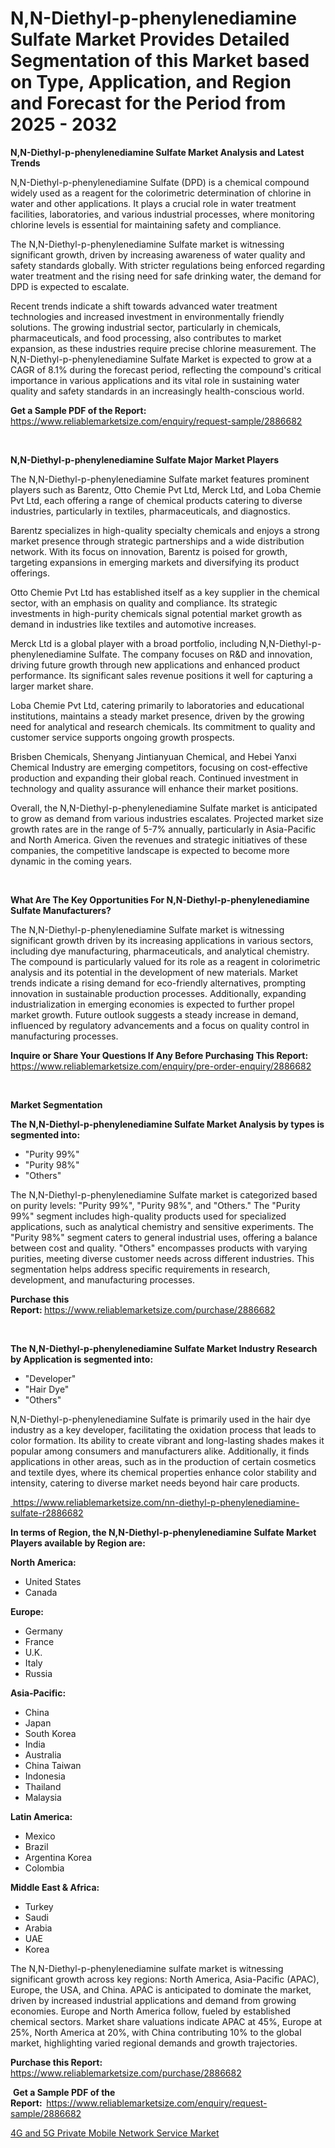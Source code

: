 <p><h1>N,N-Diethyl-p-phenylenediamine Sulfate Market Provides Detailed Segmentation of this Market based on Type, Application, and Region and Forecast for the Period from 2025 - 2032</h1></p><p><strong>N,N-Diethyl-p-phenylenediamine Sulfate Market Analysis and Latest Trends</strong></p>
<p><p>N,N-Diethyl-p-phenylenediamine Sulfate (DPD) is a chemical compound widely used as a reagent for the colorimetric determination of chlorine in water and other applications. It plays a crucial role in water treatment facilities, laboratories, and various industrial processes, where monitoring chlorine levels is essential for maintaining safety and compliance.</p><p>The N,N-Diethyl-p-phenylenediamine Sulfate market is witnessing significant growth, driven by increasing awareness of water quality and safety standards globally. With stricter regulations being enforced regarding water treatment and the rising need for safe drinking water, the demand for DPD is expected to escalate.</p><p>Recent trends indicate a shift towards advanced water treatment technologies and increased investment in environmentally friendly solutions. The growing industrial sector, particularly in chemicals, pharmaceuticals, and food processing, also contributes to market expansion, as these industries require precise chlorine measurement. The N,N-Diethyl-p-phenylenediamine Sulfate Market is expected to grow at a CAGR of 8.1% during the forecast period, reflecting the compound's critical importance in various applications and its vital role in sustaining water quality and safety standards in an increasingly health-conscious world.</p></p>
<p><strong>Get a Sample PDF of the Report:&nbsp;</strong> <a href="https://www.reliablemarketsize.com/enquiry/request-sample/2886682?utm_campaign=3456&utm_medium=2&utm_source=Github&utm_content=ia&utm_term=13032025&utm_id=nn-diethyl-p-phenylenediamine-sulfate">https://www.reliablemarketsize.com/enquiry/request-sample/2886682</a></p>
<p>&nbsp;</p>
<p><strong>N,N-Diethyl-p-phenylenediamine Sulfate Major Market Players</strong></p>
<p><p>The N,N-Diethyl-p-phenylenediamine Sulfate market features prominent players such as Barentz, Otto Chemie Pvt Ltd, Merck Ltd, and Loba Chemie Pvt Ltd, each offering a range of chemical products catering to diverse industries, particularly in textiles, pharmaceuticals, and diagnostics.</p><p>Barentz specializes in high-quality specialty chemicals and enjoys a strong market presence through strategic partnerships and a wide distribution network. With its focus on innovation, Barentz is poised for growth, targeting expansions in emerging markets and diversifying its product offerings.</p><p>Otto Chemie Pvt Ltd has established itself as a key supplier in the chemical sector, with an emphasis on quality and compliance. Its strategic investments in high-purity chemicals signal potential market growth as demand in industries like textiles and automotive increases.</p><p>Merck Ltd is a global player with a broad portfolio, including N,N-Diethyl-p-phenylenediamine Sulfate. The company focuses on R&D and innovation, driving future growth through new applications and enhanced product performance. Its significant sales revenue positions it well for capturing a larger market share.</p><p>Loba Chemie Pvt Ltd, catering primarily to laboratories and educational institutions, maintains a steady market presence, driven by the growing need for analytical and research chemicals. Its commitment to quality and customer service supports ongoing growth prospects.</p><p>Brisben Chemicals, Shenyang Jintianyuan Chemical, and Hebei Yanxi Chemical Industry are emerging competitors, focusing on cost-effective production and expanding their global reach. Continued investment in technology and quality assurance will enhance their market positions.</p><p>Overall, the N,N-Diethyl-p-phenylenediamine Sulfate market is anticipated to grow as demand from various industries escalates. Projected market size growth rates are in the range of 5-7% annually, particularly in Asia-Pacific and North America. Given the revenues and strategic initiatives of these companies, the competitive landscape is expected to become more dynamic in the coming years.</p></p>
<p>&nbsp;</p>
<p><strong>What Are The Key Opportunities For N,N-Diethyl-p-phenylenediamine Sulfate Manufacturers?</strong></p>
<p><p>The N,N-Diethyl-p-phenylenediamine Sulfate market is witnessing significant growth driven by its increasing applications in various sectors, including dye manufacturing, pharmaceuticals, and analytical chemistry. The compound is particularly valued for its role as a reagent in colorimetric analysis and its potential in the development of new materials. Market trends indicate a rising demand for eco-friendly alternatives, prompting innovation in sustainable production processes. Additionally, expanding industrialization in emerging economies is expected to further propel market growth. Future outlook suggests a steady increase in demand, influenced by regulatory advancements and a focus on quality control in manufacturing processes.</p></p>
<p><strong>Inquire or Share Your Questions If Any Before Purchasing This Report:</strong> <a href="https://www.reliablemarketsize.com/enquiry/pre-order-enquiry/2886682?utm_campaign=3456&utm_medium=2&utm_source=Github&utm_content=ia&utm_term=13032025&utm_id=nn-diethyl-p-phenylenediamine-sulfate">https://www.reliablemarketsize.com/enquiry/pre-order-enquiry/2886682</a></p>
<p>&nbsp;</p>
<p><strong>Market Segmentation</strong></p>
<p><strong>The N,N-Diethyl-p-phenylenediamine Sulfate Market Analysis by types is segmented into:</strong></p>
<p><ul><li>"Purity 99%"</li><li>"Purity 98%"</li><li>"Others"</li></ul></p>
<p><p>The N,N-Diethyl-p-phenylenediamine Sulfate market is categorized based on purity levels: "Purity 99%", "Purity 98%", and "Others." The "Purity 99%" segment includes high-quality products used for specialized applications, such as analytical chemistry and sensitive experiments. The "Purity 98%" segment caters to general industrial uses, offering a balance between cost and quality. "Others" encompasses products with varying purities, meeting diverse customer needs across different industries. This segmentation helps address specific requirements in research, development, and manufacturing processes.</p></p>
<p><strong>Purchase this Report:&nbsp;</strong><a href="https://www.reliablemarketsize.com/purchase/2886682?utm_campaign=3456&utm_medium=2&utm_source=Github&utm_content=ia&utm_term=13032025&utm_id=nn-diethyl-p-phenylenediamine-sulfate">https://www.reliablemarketsize.com/purchase/2886682</a></p>
<p>&nbsp;</p>
<p><strong>The N,N-Diethyl-p-phenylenediamine Sulfate Market Industry Research by Application is segmented into:</strong></p>
<p><ul><li>"Developer"</li><li>"Hair Dye"</li><li>"Others"</li></ul></p>
<p><p>N,N-Diethyl-p-phenylenediamine Sulfate is primarily used in the hair dye industry as a key developer, facilitating the oxidation process that leads to color formation. Its ability to create vibrant and long-lasting shades makes it popular among consumers and manufacturers alike. Additionally, it finds applications in other areas, such as in the production of certain cosmetics and textile dyes, where its chemical properties enhance color stability and intensity, catering to diverse market needs beyond hair care products.</p></p>
<p><a href="https://www.reliablemarketsize.com/nn-diethyl-p-phenylenediamine-sulfate-r2886682?utm_campaign=3456&utm_medium=2&utm_source=Github&utm_content=ia&utm_term=13032025&utm_id=nn-diethyl-p-phenylenediamine-sulfate">&nbsp;https://www.reliablemarketsize.com/nn-diethyl-p-phenylenediamine-sulfate-r2886682</a></p>
<p><strong>In terms of Region, the N,N-Diethyl-p-phenylenediamine Sulfate Market Players available by Region are:</strong></p>
<p>
    <p> <strong> North America: </strong>
        <ul>
            <li>United States</li>
            <li>Canada</li>
        </ul>
        </p> 
    <p> <strong> Europe: </strong>
        <ul>
            <li>Germany</li>
            <li>France</li>
            <li>U.K.</li>
            <li>Italy</li>
            <li>Russia</li>
        </ul>
        </p> 
    <p> <strong> Asia-Pacific: </strong>
        <ul>
            <li>China</li>
            <li>Japan</li>
            <li>South Korea</li>
            <li>India</li>
            <li>Australia</li>
            <li>China Taiwan</li>
            <li>Indonesia</li>
            <li>Thailand</li>
            <li>Malaysia</li>
        </ul>
        </p> 
    <p> <strong> Latin America: </strong>
        <ul>
            <li>Mexico</li>
            <li>Brazil</li>
            <li>Argentina Korea</li>
            <li>Colombia</li>
        </ul>
        </p> 
    <p> <strong> Middle East & Africa: </strong>
        <ul>
            <li>Turkey</li>
            <li>Saudi</li>
            <li>Arabia</li>
            <li>UAE</li>
            <li>Korea</li>
        </ul>
    </p>
    </p>
<p><p>The N,N-Diethyl-p-phenylenediamine sulfate market is witnessing significant growth across key regions: North America, Asia-Pacific (APAC), Europe, the USA, and China. APAC is anticipated to dominate the market, driven by increased industrial applications and demand from growing economies. Europe and North America follow, fueled by established chemical sectors. Market share valuations indicate APAC at 45%, Europe at 25%, North America at 20%, with China contributing 10% to the global market, highlighting varied regional demands and growth trajectories.</p></p>
<p><strong>Purchase this Report: </strong><a href="https://www.reliablemarketsize.com/purchase/2886682?utm_campaign=3456&utm_medium=2&utm_source=Github&utm_content=ia&utm_term=13032025&utm_id=nn-diethyl-p-phenylenediamine-sulfate">https://www.reliablemarketsize.com/purchase/2886682</a></p>
<p>&nbsp;<strong>Get a Sample PDF of the Report:&nbsp;&nbsp;</strong><a href="https://www.reliablemarketsize.com/enquiry/request-sample/2886682?utm_campaign=3456&utm_medium=2&utm_source=Github&utm_content=ia&utm_term=13032025&utm_id=nn-diethyl-p-phenylenediamine-sulfate">https://www.reliablemarketsize.com/enquiry/request-sample/2886682</a></p>
<p><strong></strong></p>
<p><p><a href="https://github.com/tanckfelli84/Market-Research-Report-List-1/blob/main/4g-and-5g-private-mobile-network-service-market.md?utm_campaign=3456&utm_medium=2&utm_source=Github&utm_content=ia&utm_term=13032025&utm_id=nn-diethyl-p-phenylenediamine-sulfate">4G and 5G Private Mobile Network Service Market</a></p></p>